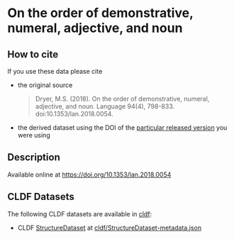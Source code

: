 # On the order of demonstrative, numeral, adjective, and noun

## How to cite

If you use these data please cite
- the original source
  > Dryer, M.S. (2018). On the order of demonstrative, numeral, adjective, and noun. Language 94(4), 798-833. doi:10.1353/lan.2018.0054.
- the derived dataset using the DOI of the [particular released version](../../releases/) you were using

## Description


Available online at https://doi.org/10.1353/lan.2018.0054


## CLDF Datasets

The following CLDF datasets are available in [cldf](cldf):

- CLDF [StructureDataset](https://github.com/cldf/cldf/tree/master/modules/StructureDataset) at [cldf/StructureDataset-metadata.json](cldf/StructureDataset-metadata.json)